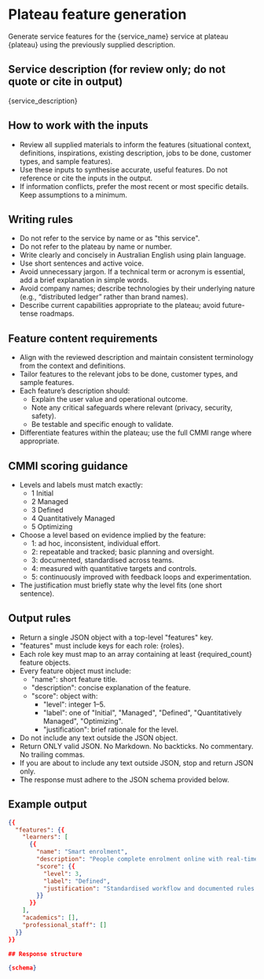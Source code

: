 # Plateau feature generation

Generate service features for the {service_name} service at plateau {plateau} using the previously supplied description.

## Service description (for review only; do not quote or cite in output)

{service_description}

## How to work with the inputs

- Review all supplied materials to inform the features (situational context, definitions, inspirations, existing description, jobs to be done, customer types, and sample features).
- Use these inputs to synthesise accurate, useful features. Do not reference or cite the inputs in the output.
- If information conflicts, prefer the most recent or most specific details. Keep assumptions to a minimum.

## Writing rules

- Do not refer to the service by name or as "this service".
- Do not refer to the plateau by name or number.
- Write clearly and concisely in Australian English using plain language.
- Use short sentences and active voice.
- Avoid unnecessary jargon. If a technical term or acronym is essential, add a brief explanation in simple words.
- Avoid company names; describe technologies by their underlying nature (e.g., “distributed ledger” rather than brand names).
- Describe current capabilities appropriate to the plateau; avoid future-tense roadmaps.

## Feature content requirements

- Align with the reviewed description and maintain consistent terminology from the context and definitions.
- Tailor features to the relevant jobs to be done, customer types, and sample features.
- Each feature’s description should:
  - Explain the user value and operational outcome.
  - Note any critical safeguards where relevant (privacy, security, safety).
  - Be testable and specific enough to validate.
- Differentiate features within the plateau; use the full CMMI range where appropriate.

## CMMI scoring guidance

- Levels and labels must match exactly:
  - 1 Initial
  - 2 Managed
  - 3 Defined
  - 4 Quantitatively Managed
  - 5 Optimizing
- Choose a level based on evidence implied by the feature:
  - 1: ad hoc, inconsistent, individual effort.
  - 2: repeatable and tracked; basic planning and oversight.
  - 3: documented, standardised across teams.
  - 4: measured with quantitative targets and controls.
  - 5: continuously improved with feedback loops and experimentation.
- The justification must briefly state why the level fits (one short sentence).

## Output rules

- Return a single JSON object with a top-level "features" key.
- "features" must include keys for each role: {roles}.
- Each role key must map to an array containing at least {required_count} feature objects.
- Every feature object must include:
  - "name": short feature title.
  - "description": concise explanation of the feature.
  - "score": object with:
    - "level": integer 1–5.
    - "label": one of "Initial", "Managed", "Defined", "Quantitatively Managed", "Optimizing".
    - "justification": brief rationale for the level.
- Do not include any text outside the JSON object.
- Return ONLY valid JSON. No Markdown. No backticks. No commentary. No trailing commas.
- If you are about to include any text outside JSON, stop and return JSON only.
- The response must adhere to the JSON schema provided below.

## Example output

```json
{{
  "features": {{
    "learners": [
      {{
        "name": "Smart enrolment",
        "description": "People complete enrolment online with real-time checks for eligibility and data accuracy.",
        "score": {{
          "level": 3,
          "label": "Defined",
          "justification": "Standardised workflow and documented rules are applied consistently."
        }}
      }}
    ],
    "academics": [],
    "professional_staff": []
  }}
}}

## Response structure

{schema}
